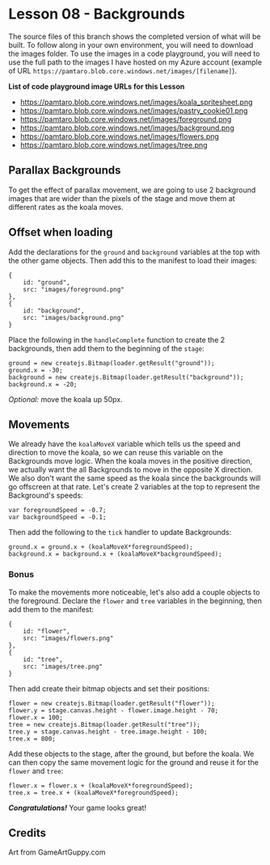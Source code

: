 # Lesson 08 - Backgrounds
The source files of this branch shows the completed version of what will be built. To follow along in your own environment, you will need to download the images folder. To use the images in a code playground, you will need to use the full path to the images I have hosted on my Azure account (example of URL `https://pamtaro.blob.core.windows.net/images/[filename]`).

**List of code playground image URLs for this Lesson**
* https://pamtaro.blob.core.windows.net/images/koala_spritesheet.png
* https://pamtaro.blob.core.windows.net/images/pastry_cookie01.png
* https://pamtaro.blob.core.windows.net/images/foreground.png
* https://pamtaro.blob.core.windows.net/images/background.png
* https://pamtaro.blob.core.windows.net/images/flowers.png
* https://pamtaro.blob.core.windows.net/images/tree.png

## Parallax Backgrounds
To get the effect of parallax movement, we are going to use 2 background images that are wider than the pixels of the stage and move them at different rates as the koala moves.

## Offset when loading
Add the declarations for the `ground` and `background` variables at the top with the other game objects. Then add this to the manifest to load their images:
```
{
    id: "ground",
    src: "images/foreground.png"
},
{
    id: "background",
    src: "images/background.png"
}
```
Place the following in the `handleComplete` function to create the 2 backgrounds, then add them to the beginning of the `stage`:
```
ground = new createjs.Bitmap(loader.getResult("ground"));  
ground.x = -30;
background = new createjs.Bitmap(loader.getResult("background"));  
background.x = -20;
```
_Optional:_ move the koala up 50px.

## Movements
We already have the `koalaMoveX` variable which tells us the speed and direction to move the koala, so we can reuse this variable on the Backgrounds move logic. When the koala moves in the positive direction, we actually want the all Backgrounds to move in the opposite X direction. We also don't want the same speed as the koala since the backgrounds will go offscreen at that rate. Let's create 2 variables at the top to represent the Background's speeds:
```
var foregroundSpeed = -0.7;
var backgroundSpeed = -0.1;
```
Then add the following to the `tick` handler to update Backgrounds:
```
ground.x = ground.x + (koalaMoveX*foregroundSpeed);
background.x = background.x + (koalaMoveX*backgroundSpeed);
```
### Bonus
To make the movements more noticeable, let's also add a couple objects to the foreground. Declare the `flower` and `tree` variables in the beginning, then add them to the manifest:
```
{
    id: "flower",
    src: "images/flowers.png"
},
{
    id: "tree",
    src: "images/tree.png"
}
```
Then add create their bitmap objects and set their positions:
```
flower = new createjs.Bitmap(loader.getResult("flower"));
flower.y = stage.canvas.height - flower.image.height - 70;
flower.x = 100;
tree = new createjs.Bitmap(loader.getResult("tree"));
tree.y = stage.canvas.height - tree.image.height - 100;
tree.x = 800;
```
Add these objects to the stage, after the ground, but before the koala.
We can then copy the same movement logic for the ground and reuse it for the `flower` and `tree`:
```
flower.x = flower.x + (koalaMoveX*foregroundSpeed);
tree.x = tree.x + (koalaMoveX*foregroundSpeed);
```
_**Congratulations!**_ Your game looks great!
## Credits
Art from GameArtGuppy.com
